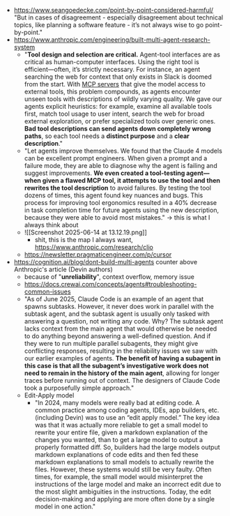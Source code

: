 - https://www.seangoedecke.com/point-by-point-considered-harmful/ "But in cases of disagreement - especially disagreement about technical topics, like planning a software feature - it’s not always wise to go point-by-point."
- https://www.anthropic.com/engineering/built-multi-agent-research-system
	- "**Tool design and selection are critical.** Agent-tool interfaces are as critical as human-computer interfaces. Using the right tool is efficient—often, it’s strictly necessary. For instance, an agent searching the web for context that only exists in Slack is doomed from the start. With [MCP servers](https://modelcontextprotocol.io/introduction) that give the model access to external tools, this problem compounds, as agents encounter unseen tools with descriptions of wildly varying quality. We gave our agents explicit heuristics: for example, examine all available tools first, match tool usage to user intent, search the web for broad external exploration, or prefer specialized tools over generic ones. **Bad tool descriptions can send agents down completely wrong paths**, so each tool needs a **distinct purpose** and a **clear description**."
	- "Let agents improve themselves. We found that the Claude 4 models can be excellent prompt engineers. When given a prompt and a failure mode, they are able to diagnose why the agent is failing and suggest improvements. **We even created a tool-testing agent—when given a flawed MCP tool, it attempts to use the tool and then rewrites the tool description** to avoid failures. By testing the tool dozens of times, this agent found key nuances and bugs. This process for improving tool ergonomics resulted in a 40% decrease in task completion time for future agents using the new description, because they were able to avoid most mistakes." -> this is what I always think about
	- ![[Screenshot 2025-06-14 at 13.12.19.png]]
		- shit, this is the map I always want, https://www.anthropic.com/research/clio
	- https://newsletter.pragmaticengineer.com/p/cursor
- https://cognition.ai/blog/dont-build-multi-agents counter above Anthropic's article (Devin authors)
	- because of "**unreliability**", context overflow, memory issue
	- https://docs.crewai.com/concepts/agents#troubleshooting-common-issues
	- "As of June 2025, Claude Code is an example of an agent that spawns subtasks. However, it never does work in parallel with the subtask agent, and the subtask agent is usually only tasked with answering a question, not writing any code. Why? The subtask agent lacks context from the main agent that would otherwise be needed to do anything beyond answering a well-defined question. And if they were to run multiple parallel subagents, they might give conflicting responses, resulting in the reliability issues we saw with our earlier examples of agents. **The benefit of having a subagent in this case is that all the subagent’s investigative work does not need to remain in the history of the main agent**, allowing for longer traces before running out of context. The designers of Claude Code took a purposefully simple approach."
	- Edit-Apply model
		- "In 2024, many models were really bad at editing code. A common practice among coding agents, IDEs, app builders, etc. (including Devin) was to use an “edit apply model.” The key idea was that it was actually more reliable to get a small model to rewrite your entire file, given a markdown explanation of the changes you wanted, than to get a large model to output a properly formatted diff. So, builders had the large models output markdown explanations of code edits and then fed these markdown explanations to small models to actually rewrite the files. However, these systems would still be very faulty. Often times, for example, the small model would misinterpret the instructions of the large model and make an incorrect edit due to the most slight ambiguities in the instructions. Today, the edit decision-making and applying are more often done by a single model in one action."